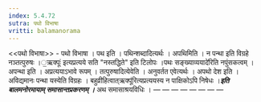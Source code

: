 ```yaml
---
index: 5.4.72
sutra: पथो विभाषा
vritti: balamanorama
---
```


<<पथो विभाषा>> - पथो विभाषा । पथ इति । पथिन्शब्दादित्यर्थः । अपथिमिति । न पन्था इति विग्रहे नञ्तत्पुरुषः ।॒ऋक्पूः॑ इत्यप्रत्यये सति "नस्तद्धिते" इति टिलोपः ।पथः सङ्ख्याव्ययादे॑रिति नपुंसकत्वम् । अपन्था इति । अप्रत्ययाऽभावे रूपम् । तत्पुरुषादित्येवेति । अनुवर्तत एवेत्यर्थः । अपथो देश इति । अविद्यमानः पन्था यस्येति विग्रहः । बहुव्रीहित्वात्ऋक्पू॑रित्यप्रत्ययस्य न पाक्षिकोऽपि निषेधः ।*****इति बालमनोरमायाम् समासान्तप्रकरणम् ।***** अथ समासाश्रयविधिः । —  —  —  —  —  —  —  — 